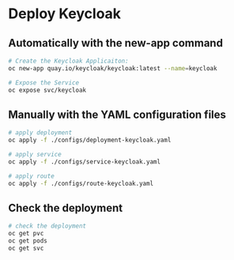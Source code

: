 # Deploy Keycloak

## Automatically with the new-app command

```bash
# Create the Keycloak Applicaiton:
oc new-app quay.io/keycloak/keycloak:latest --name=keycloak

# Expose the Service
oc expose svc/keycloak
```

## Manually with the YAML configuration files

```bash
# apply deployment
oc apply -f ./configs/deployment-keycloak.yaml

# apply service
oc apply -f ./configs/service-keycloak.yaml

# apply route
oc apply -f ./configs/route-keycloak.yaml
```

## Check the deployment

```bash
# check the deployment
oc get pvc
oc get pods
oc get svc
```
